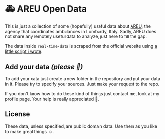 # 🚑 AREU Open Data
This is just a collection of some (hopefully) useful data about [AREU](https://www.areu.lombardia.it/), the agency that coordinates ambulances in Lombardy, Italy. Sadly, AREU does not share any remotely useful data to analyze, just here to fill the gap.

The data inside `real-time-data` is scraped from the official website using [a little script i wrote](https://github.com/r-carissimi/areu-data-collector).

## Add your data *(please 🥺)*

To add your data just create a new folder in the repository and put your data in it. Please try to specify your sources. Just make your request to the repo.

If you don't know how to do these kind of things just contact me, look at my profile page. Your help is really appreciated 🙏.

## License

These data, unless specified, are public domain data. Use them as you like to make great things ☺️.
